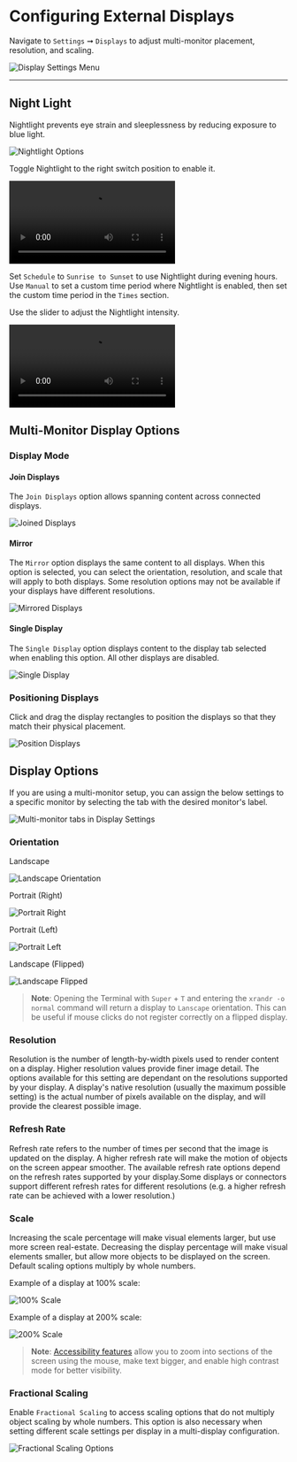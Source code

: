 # Configuring External Displays

Navigate to `Settings` ➞ `Displays` to adjust multi-monitor placement, resolution, and scaling.

![Display Settings Menu](/images/config-displays/display-settings.png)

---

## Night Light

Nightlight prevents eye strain and sleeplessness by reducing exposure to blue light.

![Nightlight Options](/images/config-displays/night-light-settings.png)

Toggle Nightlight to the right switch position to enable it.

<video autoplay loop>
    <source src="/images/config-displays/nightlight-toggle.webm" />
</video>

Set `Schedule` to `Sunrise to Sunset` to use Nightlight during evening hours. Use `Manual` to set a custom time period where Nightlight is enabled, then set the custom time period in the `Times` section.

Use the slider to adjust the Nightlight intensity.

<video autoplay loop>
    <source src="/images/config-displays/nightlight-adjust.webm" />
</video>

## Multi-Monitor Display Options

### Display Mode

#### Join Displays

The `Join Displays` option allows spanning content across connected displays.

![Joined Displays]()

#### Mirror

The `Mirror` option displays the same content to all displays. When this option is selected, you can select the orientation, resolution, and scale that will apply to both displays. Some resolution options may not be available if your displays have different resolutions.

![Mirrored Displays]()

#### Single Display

The `Single Display` option displays content to the display tab selected when enabling this option. All other displays are disabled.

![Single Display]()

### Positioning Displays

Click and drag the display rectangles to position the displays so that they match their physical placement.

![Position Displays]()

## Display Options

If you are using a multi-monitor setup, you can assign the below settings to a specific monitor by selecting the tab with the desired monitor's label.

![Multi-monitor tabs in Display Settings]()

### Orientation

Landscape

![Landscape Orientation](/images/config-displays/landscape.png)

Portrait (Right)

![Portrait Right](/images/config-displays/portrait-right.png)

Portrait (Left)

![Portrait Left](/images/config-displays/portrait-left.png)

Landscape (Flipped)

![Landscape Flipped](/images/config-displays/landscape-flipped.png)

>**Note**: Opening the Terminal with `Super` + `T` and entering the `xrandr -o normal` command will return a display to `Lanscape` orientation. This can be useful if mouse clicks do not register correctly on a flipped display.

### Resolution

Resolution is the number of length-by-width pixels used to render content on a display. Higher resolution values provide finer image detail. The options available for this setting are dependant on the resolutions supported by your display. A display's native resolution (usually the maximum possible setting) is the actual number of pixels available on the display, and will provide the clearest possible image.

### Refresh Rate

Refresh rate refers to the number of times per second that the image is updated on the display. A higher refresh rate will make the motion of objects on the screen appear smoother. The available refresh rate options depend on the refresh rates supported by your display.Some displays or connectors support different refresh rates for different resolutions (e.g. a higher refresh rate can be achieved with a lower resolution.)

### Scale

Increasing the scale percentage will make visual elements larger, but use more screen real-estate. Decreasing the display percentage will make visual elements smaller, but allow more objects to be displayed on the screen. Default scaling options multiply by whole numbers.

Example of a display at 100% scale:

![100% Scale](/images/config-displays/100-scale.png)

Example of a display at 200% scale:

![200% Scale](/images/config-displays/200-scale.png)

>**Note**: [Accessibility features](/customize-pop/accessibility-seeing.md) allow you to zoom into sections of the screen using the mouse, make text bigger, and enable high contrast mode for better visibility.

### Fractional Scaling

Enable `Fractional Scaling` to access scaling options that do not multiply object scaling by whole numbers. This option is also necessary when setting different scale settings per display in a multi-display configuration.

![Fractional Scaling Options](/images/config-displays/fractional-scaling-options.png)
